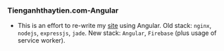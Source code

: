 ### Tienganhthaytien.com-Angular

- This is an effort to re-write my [site](tienganhthaytien.com) using Angular.
Old stack: `nginx`, `nodejs`, `expressjs`, `jade`.
New stack: `Angular`, `Firebase` (plus usage of service worker).
